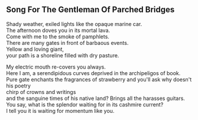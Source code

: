 Song For The Gentleman Of Parched Bridges
-----------------------------------------
Shady weather, exiled lights like the opaque marine car.  
The afternoon doves you in its mortal lava.  
Come with me to the smoke of pamphlets.  
There are many gates in front of barbaous events.  
Yellow and loving giant,  
your path is a shoreline filled with dry pasture.  
  
My electric mouth re-covers you always.  
Here I am, a serendipidous curves deprived in the archipeligos of book.  
Pure gate enchants the fragrances of strawberry and you'll ask why doesn't his poetry  
chirp of crowns and writings  
and the sanguine times of his native land? Brings all the harasses guitars.  
You say, what is the splendor waiting for in its cashmire current?  
I tell you it is waiting for momentum like you.  

